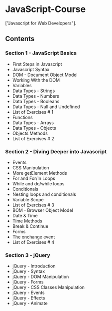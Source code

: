 # JavaScript-Course

["Javascript for Web Developers"].

## Contents

### Section 1 - JavaScript Basics
* First Steps in Javascript
* Javascript Syntax
* DOM - Document Object Model
* Working With the DOM
* Variables
* Data Types - Strings
* Data Types - Numbers
* Data Types - Booleans
* Data Types - Null and Undefined
* List of Exercises # 1
* Functions
* Data Types - Arrays
* Data Types - Objects
* Objects Methods
* List of Exercises # 2

### Section 2 - Diving Deeper into Javascript
* Events
* CSS Manipulation
* More getElement Methods
* For and For/In Loops
* While and do/while loops
* Conditionals
* Nesting loops and conditionals
* Variable Scope
* List of Exercises # 3
* BOM - Browser Object Model
* Date & Time
* Time Methods
* Break & Continue
* Forms
* The onchange event
* List of Exercises # 4


### Section 3 - jQuery
* jQuery - Introduction
* jQuery - Syntax
* jQuery - DOM Manipulation
* jQuery - Forms
* jQuery - CSS Classes Manipulation
* jQuery - Events
* jQuery - Effects
* jQuery - Animate
